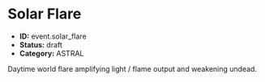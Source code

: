 # Solar Flare

- **ID:** event.solar_flare
- **Status:** draft
- **Category:** ASTRAL

Daytime world flare amplifying light / flame output and weakening undead.
